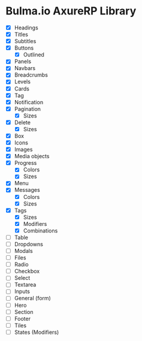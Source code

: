 # Bulma.io AxureRP Library


- [x] Headings
- [x] Titles
- [x] Subtitles
- [x] Buttons
  - [x] Outlined
- [x] Panels
- [x] Navbars
- [x] Breadcrumbs
- [x] Levels
- [x] Cards
- [x] Tag
- [x] Notification
- [x] Pagination
  - [x] Sizes
- [x] Delete
  - [x] Sizes
- [x] Box
- [x] Icons
- [x] Images
- [x] Media objects
- [x] Progress
  - [x] Colors
  - [x] Sizes
- [x] Menu
- [x] Messages
  - [x] Colors
  - [x] Sizes
- [x] Tags
  - [x] Sizes
  - [x] Modifiers
  - [x] Combinations
- [ ] Table
- [ ] Dropdowns
- [ ] Modals
- [ ] Files
- [ ] Radio
- [ ] Checkbox
- [ ] Select
- [ ] Textarea
- [ ] Inputs
- [ ] General (form)
- [ ] Hero
- [ ] Section
- [ ] Footer
- [ ] Tiles
- [ ] States (Modifiers)
